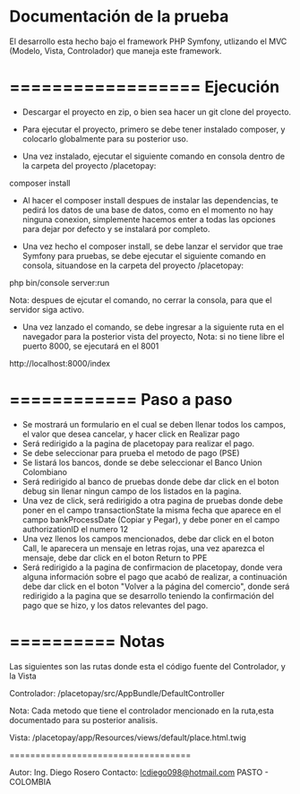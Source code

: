 Documentación de la prueba
==============================

El desarrollo esta hecho bajo el framework PHP Symfony, utlizando el MVC (Modelo, Vista, Controlador) que maneja este framework.

==================
Ejecución
==================
- Descargar el proyecto en zip, o bien sea hacer un git clone del proyecto.

- Para ejecutar el proyecto, primero se debe tener instalado composer, y colocarlo globalmente para su posterior uso.

- Una vez instalado, ejecutar el siguiente comando en consola dentro de la carpeta del proyecto 
/placetopay:

composer install

- Al hacer el composer install despues de instalar las dependencias, te pedirá los datos de una base de datos, como en el momento no hay ninguna conexion, simplemente hacemos enter a todas las opciones para dejar por defecto y se instalará por completo.

- Una vez hecho el composer install, se debe lanzar el servidor que trae Symfony para pruebas,
se debe ejecutar el siguiente comando en consola, situandose en la carpeta del proyecto /placetopay:

php bin/console server:run

Nota: despues de ejcutar el comando, no cerrar la consola, para que el servidor siga activo.

- Una vez lanzado el comando, se debe ingresar a la siguiente ruta en el navegador para
la posterior vista del proyecto, Nota: si no tiene libre el puerto 8000, se ejecutará en el 8001

http://localhost:8000/index

============
Paso a paso
============
- Se mostrará un formulario en el cual se deben llenar todos los campos, el valor que desea cancelar,
y hacer click en Realizar pago
- Será redirigido a la pagina de placetopay para realizar el pago.
- Se debe seleccionar para prueba el metodo de pago (PSE)
- Se listará los bancos, donde se debe seleccionar el Banco Union Colombiano
- Será redirigido al banco de pruebas donde debe dar click en el boton debug sin llenar ningun campo
de los listados en la pagina.
- Una vez de click, será redirigido a otra pagina de pruebas donde debe poner en el campo transactionState la misma fecha que aparece en el campo bankProcessDate (Copiar y Pegar), y debe poner en el campo authorizationID el numero 12
- Una vez llenos los campos mencionados, debe dar click en el boton Call, le aparecera un mensaje en letras rojas, una vez aparezca el mensaje, debe dar click en el boton Return to PPE
- Será redirigido a la pagina de confirmacion de placetopay, donde vera alguna información sobre el pago que acabó de realizar, a continuación debe dar click en el boton "Volver a la página del comercio", donde será redirigido a la pagina que se desarrollo teniendo la confirmación del pago que se hizo, y los datos relevantes del pago.

==========
Notas
==========

Las siguientes son las rutas donde esta el código fuente del Controlador, y la Vista

Controlador: /placetopay/src/AppBundle/DefaultController

Nota: Cada metodo que tiene el controlador mencionado en la ruta,esta documentado para su posterior analisis.

Vista: /placetopay/app/Resources/views/default/place.html.twig

===================================

Autor: Ing. Diego Rosero
Contacto: lcdiego098@hotmail.com
PASTO - COLOMBIA






